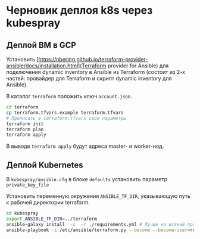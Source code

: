 # Черновик деплоя k8s через kubespray

## Деплой ВМ в GCP

Установить [https://nbering.github.io/terraform-provider-ansible/docs/installation.html](Terraform provider for Ansible) для подключения dynamic inventory в Ansible из Terraform (состоит из 2-х частей: провайдер для Terraform и скрипт dynamic inventory для Ansible).

В каталог `terraform` положить ключ `account.json`.

```bash
cd terraform
cp terraform.tfvars.example terraform.tfvars
# Прописать в terraform.tfvars свои параметры
terraform init
terraform plan
terraform apply
```

В выводе `terraform apply` будут адреса master- и worker-нод.

## Деплой Kubernetes

В `kubespray/ansible.cfg` в блоке `defaults` установить параметр `private_key_file`

Установить переменную окружения `ANSIBLE_TF_DIR`, указывающую путь к рабочей директории terraform.

```bash
cd kubespray
export ANSIBLE_TF_DIR=../terraform
ansible-galaxy install  -c  -r ./requirements.yml # Лучше на всякий проверить версии перед установкой
ansible-playbook -i /etc/ansible/terraform.py --become --become-user=root cluster.yml
```